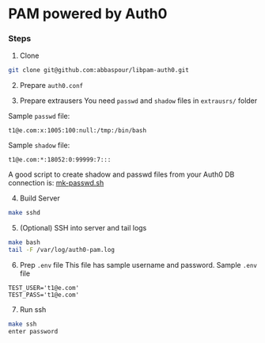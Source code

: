 # PAM powered by Auth0

### Steps

1. Clone
```bash
git clone git@github.com:abbaspour/libpam-auth0.git
```

2. Prepare `auth0.conf`

3. Prepare extrausers
You need `passwd` and `shadow` files in `extrausrs/` folder

Sample `passwd` file:

```text
t1@e.com:x:1005:100:null:/tmp:/bin/bash
```

Sample `shadow` file:
```text
t1@e.com:*:18052:0:99999:7:::
```

A good script to create shadow and passwd files from your Auth0 DB connection is: [mk-passwd.sh](https://raw.githubusercontent.com/abbaspour/auth0-bash/master/nss/mk-passwd.sh)

4. Build Server
```bash
make sshd
```

5. (Optional) SSH into server and tail logs
```bash
make bash
tail -F /var/log/auth0-pam.log
```

6. Prep `.env` file
This file has sample username and password. Sample `.env` file

```text
TEST_USER='t1@e.com'
TEST_PASS='t1@e.com'
```

7. Run ssh
```bash
make ssh
enter password 
```
